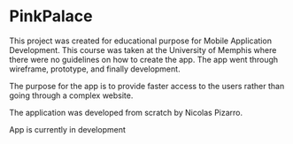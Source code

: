 # PinkPalace
This project was created for educational purpose for Mobile Application Development.  This course was taken at the University of Memphis where there were no guidelines on how to create the app.  The app went through wireframe, prototype, and finally development. 

The purpose for the app is to provide faster access to the users rather than going through a complex website.

The application was developed from scratch by Nicolas Pizarro.

App is currently in development
